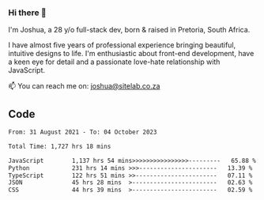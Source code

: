 ### Hi there 👋

I'm Joshua, a 28 y/o full-stack dev, born & raised in Pretoria, South Africa. 

I have almost five years of professional experience bringing beautiful, intuitive designs to life. I'm enthusiastic about front-end development, have a keen eye for detail and a passionate love-hate relationship with JavaScript.

📫 You can reach me on: joshua@sitelab.co.za

## **Code**

<!--START_SECTION:waka-->

```txt
From: 31 August 2021 - To: 04 October 2023

Total Time: 1,727 hrs 18 mins

JavaScript        1,137 hrs 54 mins>>>>>>>>>>>>>>>>---------   65.88 %
Python            231 hrs 14 mins >>>----------------------   13.39 %
TypeScript        122 hrs 51 mins >>-----------------------   07.11 %
JSON              45 hrs 28 mins  >------------------------   02.63 %
CSS               44 hrs 39 mins  >------------------------   02.59 %
```

<!--END_SECTION:waka-->
